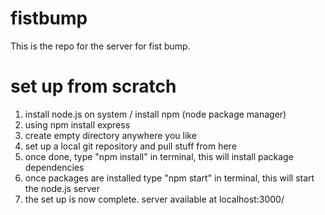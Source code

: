 fistbump
========

This is the repo for the server for fist bump.

set up from scratch
===================
1) install node.js on system / install npm (node package manager)
2) using npm install express
3) create empty directory anywhere you like
4) set up a local git repository and pull stuff from here
5) once done, type "npm install" in terminal, this will install package dependencies
6) once packages are installed type "npm start" in terminal, this will start the node.js server
7) the set up is now complete. server available at localhost:3000/<routes> 



